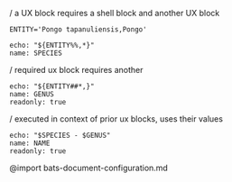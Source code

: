 / a UX block requires a shell block and another UX block
``` :(shell)
ENTITY='Pongo tapanuliensis,Pongo'
```
```ux :[SPECIES] +(shell) +(GENUS)
echo: "${ENTITY%%,*}"
name: SPECIES
```
/ required ux block requires another
```ux :(GENUS) +[NAME]
echo: "${ENTITY##*,}"
name: GENUS
readonly: true
```
/ executed in context of prior ux blocks, uses their values
```ux :[NAME]
echo: "$SPECIES - $GENUS"
name: NAME
readonly: true
```
@import bats-document-configuration.md